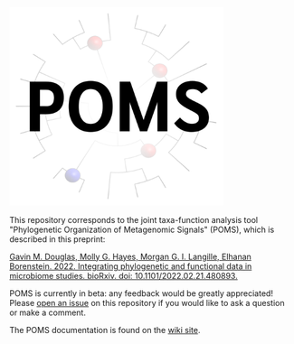 <img src="images/logo.png?raw=true" alt="Logo" class="center" width=75% height=75%>

This repository corresponds to the joint taxa-function analysis tool "Phylogenetic Organization of Metagenomic Signals" (POMS), which is described in this preprint:

[Gavin M. Douglas, Molly G. Hayes, Morgan G. I. Langille, Elhanan Borenstein. 2022. Integrating phylogenetic and functional data in microbiome studies. bioRxiv. doi: 10.1101/2022.02.21.480893.](https://www.biorxiv.org/content/10.1101/2022.02.21.480893v1)

POMS is currently in beta: any feedback would be greatly appreciated! Please [open an issue](https://github.com/gavinmdouglas/POMS/issues) on this repository if you would like to ask a question or make a comment.

The POMS documentation is found on the [wiki site](https://github.com/gavinmdouglas/POMS/wiki).

